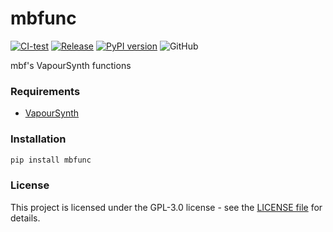 # mbfunc

[![CI-test](https://github.com/EutropicAI/mbfunc/actions/workflows/CI-test.yml/badge.svg)](https://github.com/EutropicAI/mbfunc/actions/workflows/CI-test.yml)
[![Release](https://github.com/EutropicAI/mbfunc/actions/workflows/Release.yml/badge.svg)](https://github.com/EutropicAI/mbfunc/actions/workflows/Release.yml)
[![PyPI version](https://badge.fury.io/py/mbfunc.svg)](https://badge.fury.io/py/mbfunc)
![GitHub](https://img.shields.io/github/license/EutropicAI/mbfunc)

mbf's VapourSynth functions

### Requirements

- [VapourSynth](https://github.com/vapoursynth/vapoursynth)

### Installation

```bash
pip install mbfunc
```

### License

This project is licensed under the GPL-3.0 license - see
the [LICENSE file](./LICENSE) for details.
